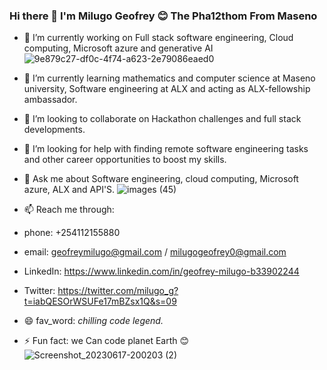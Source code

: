 ### Hi there 👋 I'm Milugo Geofrey 😊 The Pha12thom From Maseno

- 🔭 I’m currently working on Full stack software engineering, Cloud computing, Microsoft azure and generative AI
 ![9e879c27-df0c-4f74-a623-2e79086eaed0](https://github.com/Pha12thom/Pha12thom/assets/122834673/9a467bdd-a359-490d-8638-aa9198f6e40c)


- 🌱 I’m currently learning mathematics and computer science at Maseno university, Software engineering at ALX and acting as ALX-fellowship ambassador.
- 👯 I’m looking to collaborate on Hackathon challenges and full stack developments.  
- 🤔 I’m looking for help with finding remote  software engineering tasks and other career opportunities to boost my skills.
- 💬 Ask me about Software engineering, cloud computing, Microsoft azure, ALX and API'S.
  ![images (45)](https://github.com/Pha12thom/Pha12thom/assets/122834673/36a5967a-9bbd-4020-9c1e-849a4ca60bad)

- 📫 Reach me through: 
- phone: +254112155880
- email: geofreymilugo@gmail.com / milugogeofrey0@gmail.com
- LinkedIn: https://www.linkedin.com/in/geofrey-milugo-b33902244
- Twitter: https://twitter.com/milugo_g?t=iabQESOrWSUFe17mBZsx1Q&s=09
- 😄 fav_word: *chilling code legend.*
- ⚡ Fun fact: we Can  code planet Earth 😊
![Screenshot_20230617-200203 (2)](https://github.com/Pha12thom/Pha12thom/assets/122834673/a9d1875f-a119-4793-b855-4e362a5db655)
